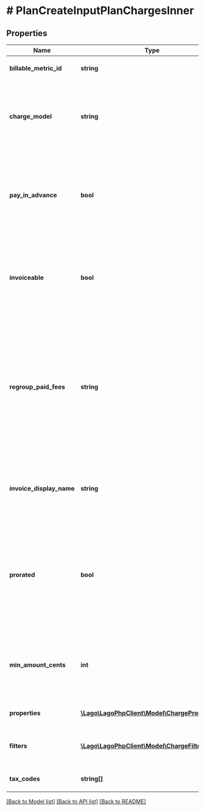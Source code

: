 # # PlanCreateInputPlanChargesInner

## Properties

Name | Type | Description | Notes
------------ | ------------- | ------------- | -------------
**billable_metric_id** | **string** | Unique identifier of the billable metric created by Lago. | [optional]
**charge_model** | **string** | Specifies the pricing model used for the calculation of the final fee. It can be &#x60;standard&#x60;, &#x60;graduated&#x60;, &#x60;graduated_percentage&#x60; &#x60;package&#x60;, &#x60;percentage&#x60;, &#x60;volume&#x60; or &#x60;dynamic&#x60;. | [optional]
**pay_in_advance** | **bool** | This field determines the billing timing for this specific usage-based charge. When set to &#x60;true&#x60;, the charge is due and invoiced immediately. Conversely, when set to false, the charge is due and invoiced at the end of each billing period. | [optional]
**invoiceable** | **bool** | This field specifies whether the charge should be included in a proper invoice. If set to false, no invoice will be issued for this charge. You can only set it to &#x60;false&#x60; when &#x60;pay_in_advance&#x60; is &#x60;true&#x60;. | [optional]
**regroup_paid_fees** | **string** | This setting can only be configured if &#x60;pay_in_advance&#x60; is &#x60;true&#x60; and &#x60;invoiceable&#x60; is &#x60;false&#x60;. This field determines whether and when the charge fee should be included in the invoice. If &#x60;null&#x60;, no invoice will be issued for this charge fee. If &#x60;invoice&#x60;, an invoice will be generated at the end of the period, consolidating all charge fees with a succeeded payment status. | [optional]
**invoice_display_name** | **string** | Specifies the name that will be displayed on an invoice. If no value is set for this field, the name of the actual charge will be used as the default display name. | [optional]
**prorated** | **bool** | Specifies whether a charge is prorated based on the remaining number of days in the billing period or billed fully.  - If set to &#x60;true&#x60;, the charge is prorated based on the remaining days in the current billing period. - If set to &#x60;false&#x60;, the charge is billed in full. - If not defined in the request, default value is &#x60;false&#x60;. | [optional]
**min_amount_cents** | **int** | The minimum spending amount required for the charge, measured in cents and excluding any applicable taxes. It indicates the minimum amount that needs to be charged for each billing period. | [optional]
**properties** | [**\Lago\LagoPhpClient\Model\ChargeProperties**](ChargeProperties.md) | List of all thresholds utilized for calculating the charge. | [optional]
**filters** | [**\Lago\LagoPhpClient\Model\ChargeFilterInput[]**](ChargeFilterInput.md) | List of filters used to apply differentiated pricing based on additional event properties. | [optional]
**tax_codes** | **string[]** | List of unique code used to identify the taxes. | [optional]

[[Back to Model list]](../../README.md#models) [[Back to API list]](../../README.md#endpoints) [[Back to README]](../../README.md)
